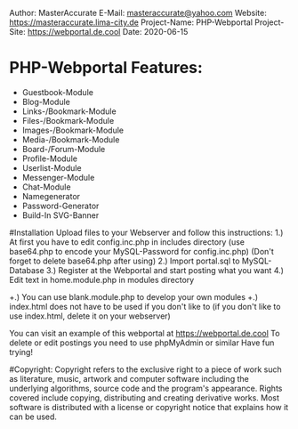 Author:       MasterAccurate
E-Mail:       masteraccurate@yahoo.com
Website:      https://masteraccurate.lima-city.de
Project-Name: PHP-Webportal
Project-Site: https://webportal.de.cool
Date:         2020-06-15

# PHP-Webportal Features:
- Guestbook-Module
- Blog-Module
- Links-/Bookmark-Module
- Files-/Bookmark-Module
- Images-/Bookmark-Module
- Media-/Bookmark-Module
- Board-/Forum-Module
- Profile-Module
- Userlist-Module
- Messenger-Module
- Chat-Module
- Namegenerator
- Password-Generator
- Build-In SVG-Banner

#Installation
Upload files to your Webserver and follow this instructions:
1.) At first you have to edit config.inc.php in includes directory
	(use base64.php to encode your MySQL-Password for config.inc.php)
	(Don't forget to delete base64.php after using)
2.) Import portal.sql to MySQL-Database
3.) Register at the Webportal and start posting what you want
4.) Edit text in home.module.php in modules directory

+.) You can use blank.module.php to develop your own modules
+.) index.html does not have to be used if you don't like to
    (if you don't like to use index.html, delete it on your webserver)

You can visit an example of this webportal at https://webportal.de.cool
To delete or edit postings you need to use phpMyAdmin or similar
Have fun trying!

#Copyright:
Copyright refers to the exclusive right to
a piece of work such as literature, music,
artwork and computer software including the
underlying algorithms, source code and the
program's appearance. Rights covered include
copying, distributing and creating
derivative works. Most software is
distributed with a license or copyright
notice that explains how it can be used.